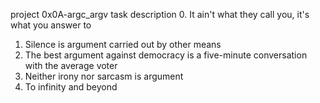 project 0x0A-argc_argv task description
0. It ain't what they call you, it's what you answer to 
1. Silence is argument carried out by other means 
2. The best argument against democracy is a five-minute conversation with the average voter 
3. Neither irony nor sarcasm is argument 
4. To infinity and beyond 
